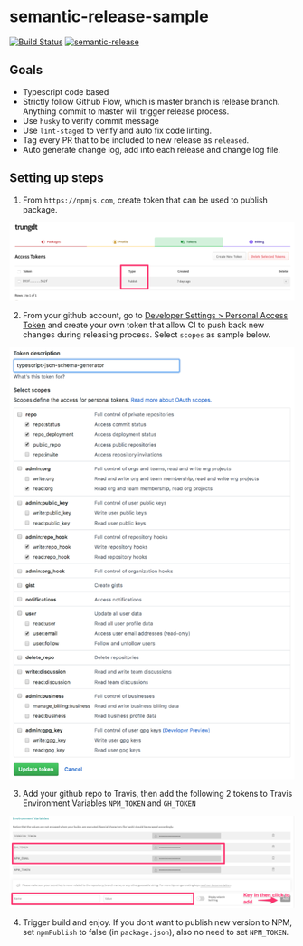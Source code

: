 # semantic-release-sample

[![Build Status](https://travis-ci.org/immanuel192/semantic-release-sample.svg?branch=master)](https://github.com/immanuel192/semantic-release-sample)
[![semantic-release](https://img.shields.io/badge/%20%20%F0%9F%93%A6%F0%9F%9A%80-semantic--release-e10079.svg)](https://github.com/semantic-release/semantic-release)
 
## Goals
- Typescript code based
- Strictly follow Github Flow, which is master branch is release branch. Anything commit to master will trigger release process.
- Use `husky` to verify commit message
- Use `lint-staged` to verify and auto fix code linting.
- Tag every PR that to be included to new release as `released`.
- Auto generate change log, add into each release and change log file.

## Setting up steps
1. From `https://npmjs.com`, create token that can be used to publish package. 

![NPM tokens](./images/npm.jpg)

2. From your github account, go to [Developer Settings > Personal Access Token](https://github.com/settings/tokens) and create your own token that allow CI to push back new changes during releasing process. Select `scopes` as sample below.

![Github](./images/github.jpg)

3. Add your github repo to Travis, then add the following 2 tokens to Travis Environment Variables `NPM_TOKEN` and `GH_TOKEN`
 
![Travis](./images/travis.jpg)
 
4. Trigger build and enjoy. If you dont want to publish new version to NPM, set `npmPublish` to false (in `package.json`), also no need to set `NPM_TOKEN`.
